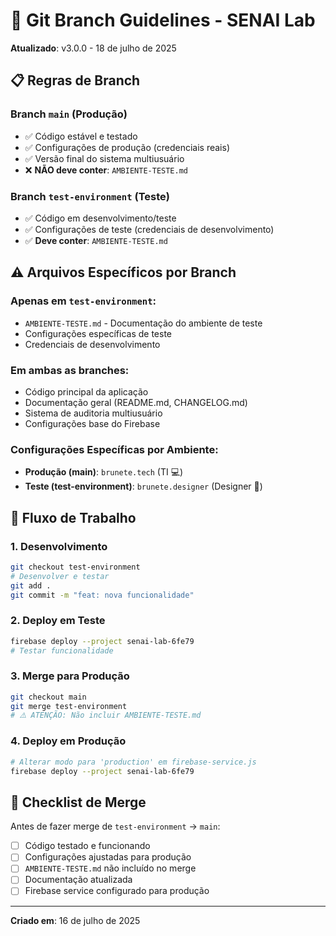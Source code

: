 # 🔀 Git Branch Guidelines - SENAI Lab

**Atualizado**: v3.0.0 - 18 de julho de 2025

## 📋 Regras de Branch

### Branch `main` (Produção)
- ✅ Código estável e testado
- ✅ Configurações de produção (credenciais reais)
- ✅ Versão final do sistema multiusuário
- ❌ **NÃO deve conter**: `AMBIENTE-TESTE.md`

### Branch `test-environment` (Teste)  
- ✅ Código em desenvolvimento/teste
- ✅ Configurações de teste (credenciais de desenvolvimento)
- ✅ **Deve conter**: `AMBIENTE-TESTE.md`

## ⚠️ Arquivos Específicos por Branch

### Apenas em `test-environment`:
- `AMBIENTE-TESTE.md` - Documentação do ambiente de teste
- Configurações específicas de teste
- Credenciais de desenvolvimento

### Em ambas as branches:
- Código principal da aplicação
- Documentação geral (README.md, CHANGELOG.md)
- Sistema de auditoria multiusuário
- Configurações base do Firebase

### Configurações Específicas por Ambiente:
- **Produção (main)**: `brunete.tech` (TI 💻)
- **Teste (test-environment)**: `brunete.designer` (Designer 🎨)

## 🚀 Fluxo de Trabalho

### 1. Desenvolvimento
```bash
git checkout test-environment
# Desenvolver e testar
git add .
git commit -m "feat: nova funcionalidade"
```

### 2. Deploy em Teste
```bash
firebase deploy --project senai-lab-6fe79
# Testar funcionalidade
```

### 3. Merge para Produção
```bash
git checkout main
git merge test-environment
# ⚠️ ATENÇÃO: Não incluir AMBIENTE-TESTE.md
```

### 4. Deploy em Produção
```bash
# Alterar modo para 'production' em firebase-service.js
firebase deploy --project senai-lab-6fe79
```

## 📝 Checklist de Merge

Antes de fazer merge de `test-environment` → `main`:

- [ ] Código testado e funcionando
- [ ] Configurações ajustadas para produção
- [ ] `AMBIENTE-TESTE.md` não incluído no merge
- [ ] Documentação atualizada
- [ ] Firebase service configurado para produção

---

**Criado em**: 16 de julho de 2025

